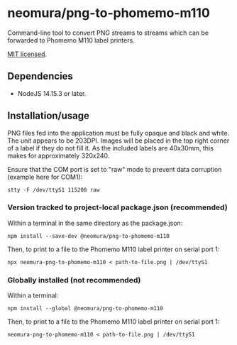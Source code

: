 # neomura/png-to-phomemo-m110

Command-line tool to convert PNG streams to streams which can be forwarded to Phomemo M110 label printers.

[MIT licensed](./license.md).

## Dependencies

- NodeJS 14.15.3 or later.

## Installation/usage

PNG files fed into the application must be fully opaque and black and white.  The unit appears to be 203DPI.  Images will be placed in the top right corner of a label if they do not fill it.  As the included labels are 40x30mm, this makes for approximately 320x240.

Ensure that the COM port is set to "raw" mode to prevent data corruption (example here for COM1):

`stty -F /dev/ttyS1 115200 raw`

### Version tracked to project-local package.json (recommended)

Within a terminal in the same directory as the package.json:

`npm install --save-dev @neomura/png-to-phomemo-m110`

Then, to print to a file to the Phomemo M110 label printer on serial port 1:

`npx neomura-png-to-phomemo-m110 < path-to-file.png | /dev/ttyS1`

### Globally installed (not recommended)

Within a terminal:

`npm install --global @neomura/png-to-phomemo-m110`

Then, to print to a file to the Phomemo M110 label printer on serial port 1:

`neomura-png-to-phomemo-m110 < path-to-file.png | /dev/ttyS1`
